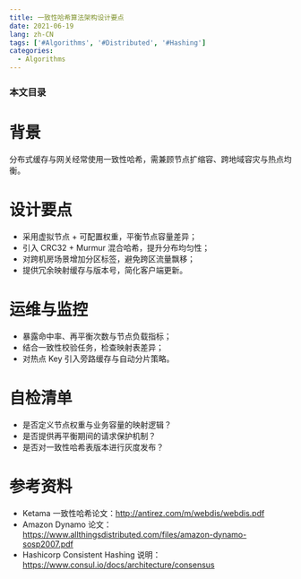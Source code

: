 ```yaml
---
title: 一致性哈希算法架构设计要点
date: 2021-06-19
lang: zh-CN
tags: ['#Algorithms', '#Distributed', '#Hashing']
categories:
  - Algorithms
---
```


### 本文目录
<!-- toc -->

# 背景
分布式缓存与网关经常使用一致性哈希，需兼顾节点扩缩容、跨地域容灾与热点均衡。

# 设计要点
- 采用虚拟节点 + 可配置权重，平衡节点容量差异；
- 引入 CRC32 + Murmur 混合哈希，提升分布均匀性；
- 对跨机房场景增加分区标签，避免跨区流量飘移；
- 提供冗余映射缓存与版本号，简化客户端更新。

# 运维与监控
- 暴露命中率、再平衡次数与节点负载指标；
- 结合一致性校验任务，检查映射表差异；
- 对热点 Key 引入旁路缓存与自动分片策略。

# 自检清单
- 是否定义节点权重与业务容量的映射逻辑？
- 是否提供再平衡期间的请求保护机制？
- 是否对一致性哈希表版本进行灰度发布？

# 参考资料
- Ketama 一致性哈希论文：http://antirez.com/m/webdis/webdis.pdf
- Amazon Dynamo 论文：https://www.allthingsdistributed.com/files/amazon-dynamo-sosp2007.pdf
- Hashicorp Consistent Hashing 说明：https://www.consul.io/docs/architecture/consensus
